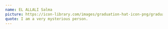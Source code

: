 ```yaml
---
name: EL ALLALI Salma
picture: https://icon-library.com/images/graduation-hat-icon-png/graduation-hat-icon-png-29.jpg
quote: I am a very mysterious person.
---
```

